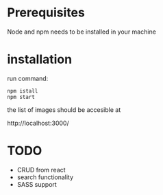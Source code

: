 # Prerequisites
Node and npm needs to be installed in your machine

# installation

run command:
    
    npm istall
    npm start

the list of images should be accesible at 

http://localhost:3000/

# TODO

- CRUD from react
- search functionality
- SASS support

